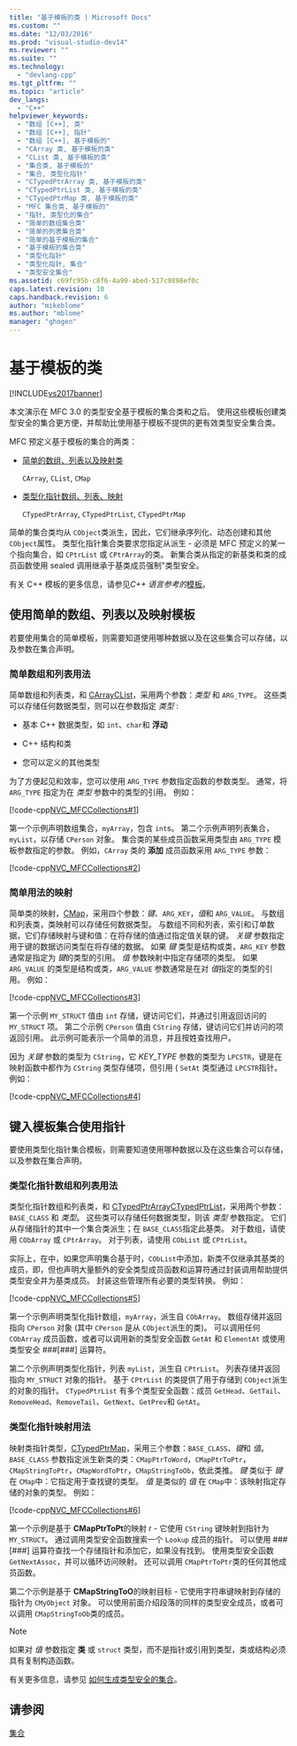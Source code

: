 ```yaml
---
title: "基于模板的类 | Microsoft Docs"
ms.custom: ""
ms.date: "12/03/2016"
ms.prod: "visual-studio-dev14"
ms.reviewer: ""
ms.suite: ""
ms.technology: 
  - "devlang-cpp"
ms.tgt_pltfrm: ""
ms.topic: "article"
dev_langs: 
  - "C++"
helpviewer_keywords: 
  - "数组 [C++], 类"
  - "数组 [C++], 指针"
  - "数组 [C++], 基于模板的"
  - "CArray 类, 基于模板的类"
  - "CList 类, 基于模板的类"
  - "集合类, 基于模板的"
  - "集合, 类型化指针"
  - "CTypedPtrArray 类, 基于模板的类"
  - "CTypedPtrList 类, 基于模板的类"
  - "CTypedPtrMap 类, 基于模板的类"
  - "MFC 集合类, 基于模板的"
  - "指针, 类型化的集合"
  - "简单的数组集合类"
  - "简单的列表集合类"
  - "简单的基于模板的集合"
  - "基于模板的集合类"
  - "类型化指针"
  - "类型化指针, 集合"
  - "类型安全集合"
ms.assetid: c69fc95b-c8f6-4a99-abed-517c9898ef0c
caps.latest.revision: 10
caps.handback.revision: 6
author: "mikeblome"
ms.author: "mblome"
manager: "ghogen"
---
```

# 基于模板的类
[!INCLUDE[vs2017banner](../assembler/inline/includes/vs2017banner.md)]

本文演示在 MFC 3.0 的类型安全基于模板的集合类和之后。  使用这些模板创建类型安全的集合更方便，并帮助比使用基于模板不提供的更有效类型安全集合类。  
  
 MFC 预定义基于模板的集合的两类：  
  
-   [简单的数组、列表以及映射类](#_core_using_simple_array.2c_.list.2c_.and_map_templates)  
  
     `CArray`, `CList`, `CMap`  
  
-   [类型化指针数组、列表、映射](#_core_using_typed.2d.pointer_collection_templates)  
  
     `CTypedPtrArray`, `CTypedPtrList`, `CTypedPtrMap`  
  
 简单的集合类均从 `CObject`类派生，因此，它们继承序列化、动态创建和其他 `CObject`属性。  类型化指针集合类要求您指定从派生 \- 必须是 MFC 预定义的某一个指向集合，如 `CPtrList` 或 `CPtrArray`的类。  新集合类从指定的新基类和类的成员函数使用 sealed 调用继承于基类成员强制"类型安全。  
  
 有关 C\+\+ 模板的更多信息，请参见*C\+\+ 语言参考的*[模板](../cpp/templates-cpp.md)。  
  
##  <a name="_core_using_simple_array.2c_.list.2c_.and_map_templates"></a> 使用简单的数组、列表以及映射模板  
 若要使用集合的简单模板，则需要知道使用哪种数据以及在这些集合可以存储，以及参数在集合声明。  
  
###  <a name="_core_simple_array_and_list_usage"></a> 简单数组和列表用法  
 简单数组和列表类，和 [CArray](../mfc/reference/carray-class.md)[CList](../mfc/reference/clist-class.md)，采用两个参数：*类型* 和 `ARG_TYPE`。  这些类可以存储任何数据类型，则可以在参数指定 *类型* :  
  
-   基本 C\+\+ 数据类型，如 `int`、`char`和 **浮动**  
  
-   C\+\+ 结构和类  
  
-   您可以定义的其他类型  
  
 为了方便起见和效率，您可以使用 `ARG_TYPE` 参数指定函数的参数类型。  通常，将 `ARG_TYPE` 指定为在 *类型* 参数中的类型的引用。  例如：  
  
 [!code-cpp[NVC_MFCCollections#1](../mfc/codesnippet/CPP/template-based-classes_1.cpp)]  
  
 第一个示例声明数组集合，`myArray`，包含 `int`s。  第二个示例声明列表集合，`myList`，以存储 `CPerson` 对象。  集合类的某些成员函数采用类型由 `ARG_TYPE` 模板参数指定的参数。  例如，`CArray` 类的 **添加** 成员函数采用 `ARG_TYPE` 参数：  
  
 [!code-cpp[NVC_MFCCollections#2](../mfc/codesnippet/CPP/template-based-classes_2.cpp)]  
  
###  <a name="_core_simple_map_usage"></a> 简单用法的映射  
 简单类的映射，[CMap](../mfc/reference/cmap-class.md)，采用四个参数：*键*、`ARG_KEY`，*值*和 `ARG_VALUE`。  与数组和列表类，类映射可以存储任何数据类型。  与数组不同和列表，索引和订单数据，它们存储映射与键和值：在将存储的值通过指定值关联的键。  *关键* 参数指定用于键的数据访问类型在将存储的数据。  如果 *键* 类型是结构或类，`ARG_KEY` 参数通常是指定为 *键*的类型的引用。  *值* 参数映射中指定存储项的类型。  如果 `ARG_VALUE` 的类型是结构或类，`ARG_VALUE` 参数通常是在对 *值*指定的类型的引用。  例如：  
  
 [!code-cpp[NVC_MFCCollections#3](../mfc/codesnippet/CPP/template-based-classes_3.cpp)]  
  
 第一个示例 `MY_STRUCT` 值由 `int` 存储，键访问它们，并通过引用返回访问的 `MY_STRUCT` 项。  第二个示例 `CPerson` 值由 `CString` 存储，键访问它们并访问的项返回引用。  此示例可能表示一个简单的消息，并且按姓查找用户。  
  
 因为 *关键* 参数的类型为 `CString`，它 *KEY\_TYPE* 参数的类型为 `LPCSTR`，键是在映射函数中都作为 `CString` 类型存储项，但引用 \( `SetAt` 类型通过 `LPCSTR`指针。  例如：  
  
 [!code-cpp[NVC_MFCCollections#4](../mfc/codesnippet/CPP/template-based-classes_4.cpp)]  
  
##  <a name="_core_using_typed.2d.pointer_collection_templates"></a> 键入模板集合使用指针  
 要使用类型化指针集合模板，则需要知道使用哪种数据以及在这些集合可以存储，以及参数在集合声明。  
  
###  <a name="_core_typed.2d.pointer_array_and_list_usage"></a> 类型化指针数组和列表用法  
 类型化指针数组和列表类，和 [CTypedPtrArray](../mfc/reference/ctypedptrarray-class.md)[CTypedPtrList](../mfc/reference/ctypedptrlist-class.md)，采用两个参数：`BASE_CLASS` 和 *类型*。  这些类可以存储任何数据类型，则该 *类型* 参数指定。  它们从存储指针的其中一个集合类派生；在 `BASE_CLASS`指定此基类。  对于数组，请使用 `CObArray` 或 `CPtrArray`。  对于列表，请使用 `CObList` 或 `CPtrList`。  
  
 实际上，在中，如果您声明集合基于时，`CObList`中添加，新类不仅继承其基类的成员，即，但也声明大量额外的安全类型成员函数和运算符通过封装调用帮助提供类型安全并为基类成员。  封装这些管理所有必要的类型转换。  例如：  
  
 [!code-cpp[NVC_MFCCollections#5](../mfc/codesnippet/CPP/template-based-classes_5.cpp)]  
  
 第一个示例声明类型化指针数组，`myArray`，派生自 `CObArray`。  数组存储并返回指向 `CPerson` 对象 \(其中 `CPerson` 是从 `CObject`派生的类\)。  可以调用任何 `CObArray` 成员函数，或者可以调用新的类型安全函数 `GetAt` 和 `ElementAt` 或使用类型安全 \#\#\#\[\#\#\#\] 运算符。  
  
 第二个示例声明类型化指针，列表 `myList`，派生自 `CPtrList`。  列表存储并返回指向 `MY_STRUCT` 对象的指针。  基于 `CPtrList` 的类提供了用于存储到 `CObject`派生的对象的指针。  `CTypedPtrList` 有多个类型安全函数：成员 `GetHead`、`GetTail`、`RemoveHead`、`RemoveTail`、`GetNext`、`GetPrev`和 `GetAt`。  
  
###  <a name="_core_typed.2d.pointer_map_usage"></a> 类型化指针映射用法  
 映射类指针类型，[CTypedPtrMap](../mfc/reference/ctypedptrmap-class.md)，采用三个参数：`BASE_CLASS`、*键*和 *值*。  `BASE_CLASS` 参数指定派生新类的类：`CMapPtrToWord`，`CMapPtrToPtr`，`CMapStringToPtr`，`CMapWordToPtr`，`CMapStringToOb`，依此类推。  *键* 类似于 *键* 在 `CMap`中：它指定用于查找键的类型。  *值* 是类似的 *值* 在 `CMap`中：该映射指定存储的对象的类型。  例如：  
  
 [!code-cpp[NVC_MFCCollections#6](../mfc/codesnippet/CPP/template-based-classes_6.cpp)]  
  
 第一个示例是基于 **CMapPtrToPt**的映射 r \- 它使用 `CString` 键映射到指针为 `MY_STRUCT`。  通过调用类型安全函数搜索一个 `Lookup` 成员的指针。  可以使用 \#\#\#\[\#\#\#\] 运算符查找一个存储指针和添加它，如果没有找到。  使用类型安全函数 `GetNextAssoc`，并可以循环访问映射。  还可以调用 `CMapPtrToPtr`类的任何其他成员函数。  
  
 第二个示例是基于 **CMapStringToO**的映射目标 \- 它使用字符串键映射到存储的指针为 `CMyObject` 对象。  可以使用前面介绍段落的同样的类型安全成员，或者可以调用 `CMapStringToOb`类的成员。  
  
> [!NOTE]
>  如果对 *值* 参数指定 **类** 或 `struct` 类型，而不是指针或引用到类型，类或结构必须具有复制构造函数。  
  
 有关更多信息，请参见 [如何生成类型安全的集合](../mfc/how-to-make-a-type-safe-collection.md)。  
  
## 请参阅  
 [集合](../mfc/collections.md)